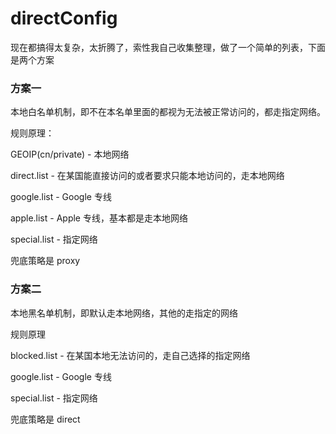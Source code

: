 directConfig
===

现在都搞得太复杂，太折腾了，索性我自己收集整理，做了一个简单的列表，下面是两个方案

### 方案一

本地白名单机制，即不在本名单里面的都视为无法被正常访问的，都走指定网络。

规则原理：

GEOIP(cn/private) - 本地网络

direct.list - 在某国能直接访问的或者要求只能本地访问的，走本地网络

google.list - Google 专线

apple.list -  Apple 专线，基本都是走本地网络

special.list -  指定网络

兜底策略是 proxy

### 方案二

本地黑名单机制，即默认走本地网络，其他的走指定的网络

规则原理

blocked.list - 在某国本地无法访问的，走自己选择的指定网络

google.list - Google 专线

special.list -  指定网络

兜底策略是 direct
